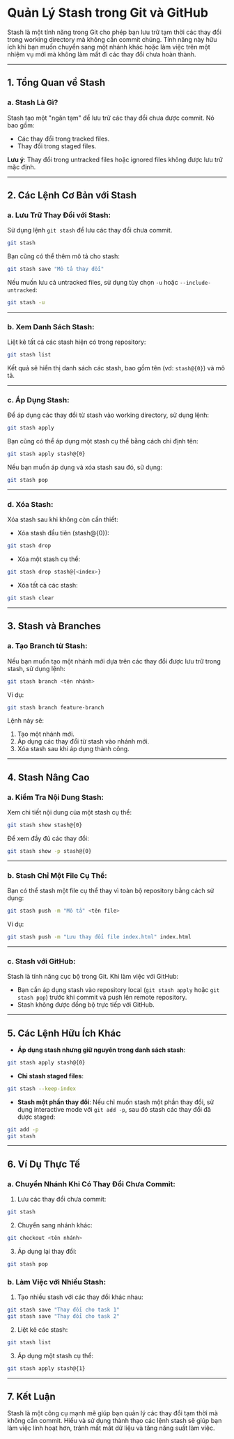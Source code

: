 # Quản Lý Stash trong Git và GitHub

Stash là một tính năng trong Git cho phép bạn lưu trữ tạm thời các thay đổi trong working directory mà không cần commit chúng. Tính năng này hữu ích khi bạn muốn chuyển sang một nhánh khác hoặc làm việc trên một nhiệm vụ mới mà không làm mất đi các thay đổi chưa hoàn thành.

---

## 1. **Tổng Quan về Stash**

### a. Stash Là Gì?

Stash tạo một "ngăn tạm" để lưu trữ các thay đổi chưa được commit. Nó bao gồm:

-   Các thay đổi trong tracked files.
-   Thay đổi trong staged files.

**Lưu ý**: Thay đổi trong untracked files hoặc ignored files không được lưu trữ mặc định.

---

## 2. **Các Lệnh Cơ Bản với Stash**

### a. **Lưu Trữ Thay Đổi với Stash**:

Sử dụng lệnh `git stash` để lưu các thay đổi chưa commit.

```bash
git stash
```

Bạn cũng có thể thêm mô tả cho stash:

```bash
git stash save "Mô tả thay đổi"
```

Nếu muốn lưu cả untracked files, sử dụng tùy chọn `-u` hoặc `--include-untracked`:

```bash
git stash -u
```

---

### b. **Xem Danh Sách Stash**:

Liệt kê tất cả các stash hiện có trong repository:

```bash
git stash list
```

Kết quả sẽ hiển thị danh sách các stash, bao gồm tên (vd: `stash@{0}`) và mô tả.

---

### c. **Áp Dụng Stash**:

Để áp dụng các thay đổi từ stash vào working directory, sử dụng lệnh:

```bash
git stash apply
```

Bạn cũng có thể áp dụng một stash cụ thể bằng cách chỉ định tên:

```bash
git stash apply stash@{0}
```

Nếu bạn muốn áp dụng và xóa stash sau đó, sử dụng:

```bash
git stash pop
```

---

### d. **Xóa Stash**:

Xóa stash sau khi không còn cần thiết:

-   Xóa stash đầu tiên (stash@{0}):

```bash
git stash drop
```

-   Xóa một stash cụ thể:

```bash
git stash drop stash@{<index>}
```

-   Xóa tất cả các stash:

```bash
git stash clear
```

---

## 3. **Stash và Branches**

### a. **Tạo Branch từ Stash**:

Nếu bạn muốn tạo một nhánh mới dựa trên các thay đổi được lưu trữ trong stash, sử dụng lệnh:

```bash
git stash branch <tên nhánh>
```

Ví dụ:

```bash
git stash branch feature-branch
```

Lệnh này sẽ:

1. Tạo một nhánh mới.
2. Áp dụng các thay đổi từ stash vào nhánh mới.
3. Xóa stash sau khi áp dụng thành công.

---

## 4. **Stash Nâng Cao**

### a. **Kiểm Tra Nội Dung Stash**:

Xem chi tiết nội dung của một stash cụ thể:

```bash
git stash show stash@{0}
```

Để xem đầy đủ các thay đổi:

```bash
git stash show -p stash@{0}
```

---

### b. **Stash Chỉ Một File Cụ Thể**:

Bạn có thể stash một file cụ thể thay vì toàn bộ repository bằng cách sử dụng:

```bash
git stash push -m "Mô tả" <tên file>
```

Ví dụ:

```bash
git stash push -m "Lưu thay đổi file index.html" index.html
```

---

### c. **Stash với GitHub**:

Stash là tính năng cục bộ trong Git. Khi làm việc với GitHub:

-   Bạn cần áp dụng stash vào repository local (`git stash apply` hoặc `git stash pop`) trước khi commit và push lên remote repository.
-   Stash không được đồng bộ trực tiếp với GitHub.

---

## 5. **Các Lệnh Hữu Ích Khác**

-   **Áp dụng stash nhưng giữ nguyên trong danh sách stash**:

```bash
git stash apply stash@{0}
```

-   **Chỉ stash staged files**:

```bash
git stash --keep-index
```

-   **Stash một phần thay đổi**:
    Nếu chỉ muốn stash một phần thay đổi, sử dụng interactive mode với `git add -p`, sau đó stash các thay đổi đã được staged:

```bash
git add -p
git stash
```

---

## 6. **Ví Dụ Thực Tế**

### a. Chuyển Nhánh Khi Có Thay Đổi Chưa Commit:

1. Lưu các thay đổi chưa commit:

```bash
git stash
```

2. Chuyển sang nhánh khác:

```bash
git checkout <tên nhánh>
```

3. Áp dụng lại thay đổi:

```bash
git stash pop
```

### b. Làm Việc với Nhiều Stash:

1. Tạo nhiều stash với các thay đổi khác nhau:

```bash
git stash save "Thay đổi cho task 1"
git stash save "Thay đổi cho task 2"
```

2. Liệt kê các stash:

```bash
git stash list
```

3. Áp dụng một stash cụ thể:

```bash
git stash apply stash@{1}
```

---

## 7. **Kết Luận**

Stash là một công cụ mạnh mẽ giúp bạn quản lý các thay đổi tạm thời mà không cần commit. Hiểu và sử dụng thành thạo các lệnh stash sẽ giúp bạn làm việc linh hoạt hơn, tránh mất mát dữ liệu và tăng năng suất làm việc.
